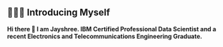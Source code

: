 ## 🙋🏻‍♀️ Introducing Myself

**Hi there 👋 I am Jayshree. IBM Certified Professional Data Scientist and a recent Electronics and Telecommunications Engineering Graduate.**



